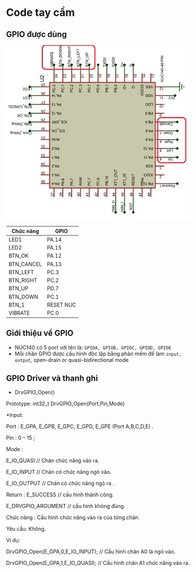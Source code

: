 # Code tay cầm

## GPIO được dùng
![Screenshot](nuc140.jpg)

| Chức năng| 		GPIO   | 
|------------|--------|
| LED1     | PA.14     |  
| LED2     | PA.15      |  
|BTN_OK      | PA.12     |  
|BTN_CANCEL      |PA.13      | 
| BTN_LEFT     | PC.3 |
|BTN_RIGHT    | PC.2     | 
| BTN_UP     | PD.7     | 
| BTN_DOWN  | PC.1     | 
|BTN_1     |  RESET NUC |
|VIBRATE     |PC.0 |


## Giới thiệu về GPIO

* NUC140 có 5 port với tên là: `GPIOA, GPIOB, GPIOC, GPIOD, GPIOE`
* Mỗi chân GPIO được cấu hình độc lập bằng phân mềm để làm `input, output`, open-drain or quasi-bidirectional mode

## GPIO Driver và thanh ghi
	
* DrvGPIO_Open() 

Prototype: int32_t DrvGPIO_Open(Port,Pin,Mode)

*Input:

Port : E_GPA, E_GPB, E_GPC, E_GPD, E_GPE (Port A,B,C,D,E) .

Pin : 0 – 15 ;

Mode : 

E_IO_QUASI // Chân chức năng vào ra.

E_IO_INPUT // Chân có chức năng ngỏ vào.

E_IO_OUTPUT // Chân có chức năng ngỏ ra .

Return : 
E_SUCCESS // cấu hình thành công.

E_DRVGPIO_ARGUMENT // cấu hình không đúng.

Chức năng : Cấu hình chức năng vào ra của từng chân.

Yêu cầu: Không.

Ví dụ:

DrvGPIO_Open(E_GPA,0,E_IO_INPUT); // Cấu hình chân A0 là ngỏ vào.

DrvGPIO_Open(E_GPA,1,E_IO_QUASI); // Cấu hình chân A1 chức năng vào ra.